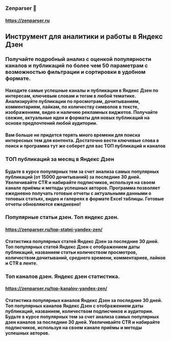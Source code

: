 ### Zenparser 💬
#### https://zenparser.ru

## Инструмент для аналитики и работы в Яндекс Дзен
### Получайте подробный анализ с оценкой популярности каналов и публикаций по более чем 50 параметрам с возможностью фильтрации и сортировки в удобном формате.

#### Находите самые успешные каналы и публикации в Яндекс Дзен по интересам, ключевым словам и тегам в любой тематике. Анализируйте публикации по просмотрам, дочитываниям, комментариям, лайкам, по количеству символов в тексте, изображениям, видео и наличию рекламных виджетов. Получайте свежие, актуальные идеи и форматы для новых публикаций на основе предпочтений любой аудитории.
#### Вам больше не придется терять много времени для поиска интересных тем для контента. Достаточно вести ключевые слова в поиск и программа тут же соберет для вас ТОП публикаций и каналов

### ТОП публикаций за месяц в Яндекс Дзен
#### Будьте в курсе популярных тем за счет анализа самых популярных публикаций (от 15000 дочитываний) за последние 30 дней. Увеличивайте CTR и набирайте подписчиков, используя на своем канале приёмы и методы успешных авторов. Программа позволяет ежедневно получать готовые отчеты с актуальными данными о топовых статьях, видео и галереях в формате Excel таблицы. Готовые отчеты обновляются ежедневно!

### Популярные статьи дзен. Топ яндекс дзен.
#### https://zenparser.ru/top-statej-yandex-zen/
#### Статистика популярных статей Яндекс Дзен за последние 30 дней. Топ популярных статей Яндекс Дзен с отображением даты публикаций, названием статьи количеством просмотров, количеством дочитываний, среднего времени, комментариев, лайков и CTR в ленте.

### Топ каналов дзен. Яндекс дзен статистика.
#### https://zenparser.ru/top-kanalov-yandex-zen/
#### Статистика популярных каналов Яндекс Дзен за последние 30 дней. Топ популярных каналов Яндекс Дзен с отображением даты публикаций, названием, количеством подписчиков и аудитории. Будьте в курсе популярных тем за счет анализа самых популярных дзен каналов за последние 30 дней. Увеличивайте CTR и набирайте подписчиков, используя на своем канале приёмы и методы успешных авторов.

<!--
**Zenparser/zenparser** is a ✨ _special_ ✨ repository because its `README.md` (this file) appears on your GitHub profile.

Here are some ideas to get you started:

- 🔭 I’m currently working on ...
- 🌱 I’m currently learning ...
- 👯 I’m looking to collaborate on ...
- 🤔 I’m looking for help with ...
- 💬 Ask me about ...
- 📫 How to reach me: ...
- 😄 Pronouns: ...
- ⚡ Fun fact: ...
-->
